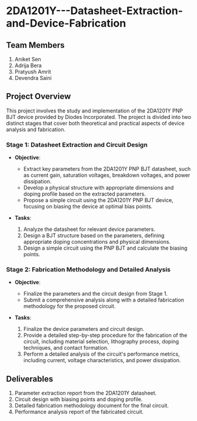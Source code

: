 # 2DA1201Y---Datasheet-Extraction-and-Device-Fabrication

## Team Members
1. Aniket Sen
2. Adrija Bera
3. Pratyush Amrit
4. Devendra Saini

## Project Overview
This project involves the study and implementation of the 2DA1201Y PNP BJT device provided by Diodes Incorporated. The project is divided into two distinct stages that cover both theoretical and practical aspects of device analysis and fabrication.

### Stage 1: Datasheet Extraction and Circuit Design
- **Objective**: 
   - Extract key parameters from the 2DA1201Y PNP BJT datasheet, such as current gain, saturation voltages, breakdown voltages, and power dissipation.
   - Develop a physical structure with appropriate dimensions and doping profile based on the extracted parameters.
   - Propose a simple circuit using the 2DA1201Y PNP BJT device, focusing on biasing the device at optimal bias points.

- **Tasks**:
  1. Analyze the datasheet for relevant device parameters.
  2. Design a BJT structure based on the parameters, defining appropriate doping concentrations and physical dimensions.
  3. Design a simple circuit using the PNP BJT and calculate the biasing points.

### Stage 2: Fabrication Methodology and Detailed Analysis
- **Objective**: 
   - Finalize the parameters and the circuit design from Stage 1.
   - Submit a comprehensive analysis along with a detailed fabrication methodology for the proposed circuit.

- **Tasks**:
  1. Finalize the device parameters and circuit design.
  2. Provide a detailed step-by-step procedure for the fabrication of the circuit, including material selection, lithography process, doping techniques, and contact formation.
  3. Perform a detailed analysis of the circuit's performance metrics, including current, voltage characteristics, and power dissipation.

## Deliverables
1. Parameter extraction report from the 2DA1201Y datasheet.
2. Circuit design with biasing points and doping profile.
3. Detailed fabrication methodology document for the final circuit.
4. Performance analysis report of the fabricated circuit.
 
